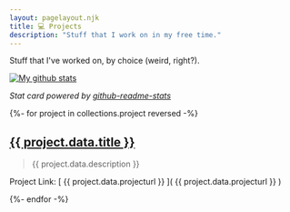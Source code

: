 ```yaml
---
layout: pagelayout.njk
title: 💻 Projects
description: "Stuff that I work on in my free time."
---
```


Stuff that I've worked on, by choice (weird, right?).

[![My github stats](https://github-readme-stats.vercel.app/api?username=luckierdodge&count_private=true&show_icons=true&theme=dark)](https://github.com/anuraghazra/github-readme-stats)

_Stat card powered by [github-readme-stats](https://github.com/anuraghazra/github-readme-stats)_

{%- for project in collections.project reversed -%}
<div class="project">
<h2><a href="{{ project.url }}">{{ project.data.title }}</a></h2>

> {{ project.data.description }}

Project Link: [ {{ project.data.projecturl }} ]( {{ project.data.projecturl }} )

</div>
{%- endfor -%}
